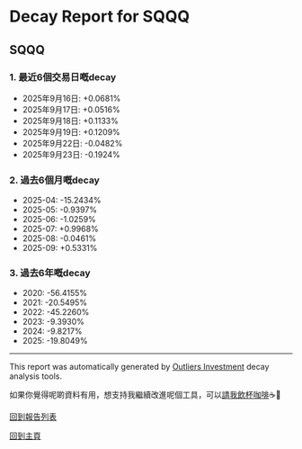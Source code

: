 # Decay Report for SQQQ

## SQQQ

### 1. 最近6個交易日嘅decay

- 2025年9月16日: +0.0681%
- 2025年9月17日: +0.0516%
- 2025年9月18日: +0.1133%
- 2025年9月19日: +0.1209%
- 2025年9月22日: -0.0482%
- 2025年9月23日: -0.1924%

### 2. 過去6個月嘅decay

- 2025-04: -15.2434%
- 2025-05: -0.9397%
- 2025-06: -1.0259%
- 2025-07: +0.9968%
- 2025-08: -0.0461%
- 2025-09: +0.5331%

### 3. 過去6年嘅decay

- 2020: -56.4155%
- 2021: -20.5495%
- 2022: -45.2260%
- 2023: -9.3930%
- 2024: -9.8217%
- 2025: -19.8049%

------------------------------
This report was automatically generated by [Outliers Investment](https://outliersecon.github.io/Outliers-Investment/) decay analysis tools.

如果你覺得呢啲資料有用，想支持我繼續改進呢個工具，可以[請我飲杯咖啡](https://buymeacoffee.com/outliersecon)☕🙏

[回到報告列表](https://outliersecon.github.io/Outliers-Investment/reports/reports_public)

[回到主頁](https://outliersecon.github.io/Outliers-Investment/)